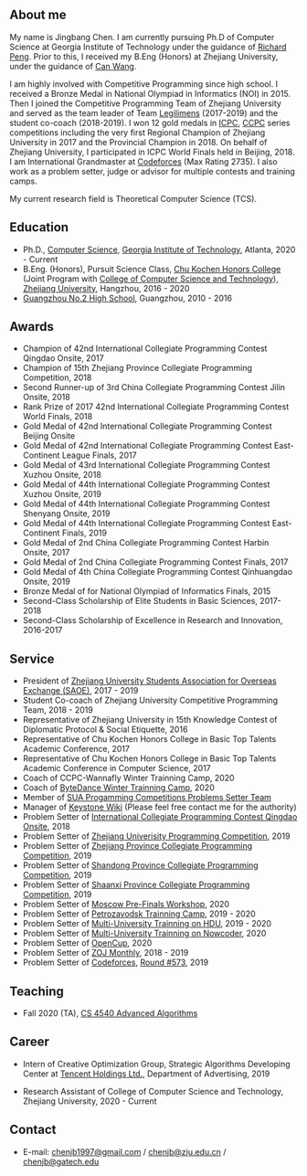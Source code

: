 

## About me

My name is Jingbang Chen. I am currently pursuing Ph.D of Computer Science at Georgia Institute of Technology under the guidance of [Richard Peng](https://www.cc.gatech.edu/~rpeng/). Prior to this, I received my B.Eng (Honors) at Zhejiang University, under the guidance of [Can Wang](https://person.zju.edu.cn/wangcan).

I am highly involved with Competitive Programming since high school. I received a Bronze Medal in National Olympiad in Informatics (NOI) in 2015. Then I joined the Competitive Programming Team of Zhejiang University and served as the team leader of Team [Legilimens](http://codeforces.com/team/32489) (2017-2019) and the student co-coach (2018-2019). I won 12 gold medals in [ICPC](https://icpc.global/), [CCPC](https://ccpc.io/) series competitions including the very first Regional Champion of Zhejiang University in 2017 and the Provincial Champion in 2018. On behalf of Zhejiang University, I participated in ICPC World Finals held in Beijing, 2018. I am International Grandmaster at [Codeforces](http://codeforces.com/profile/chenjb) (Max Rating 2735). I also work as a problem setter, judge or advisor for multiple contests and training camps.

My current research field is Theoretical Computer Science (TCS).


## Education
+ Ph.D., [Computer Science](https://www.cc.gatech.edu/phd-computer-science), [Georgia Institute of Technology](https://www.gatech.edu/), Atlanta, 2020 - Current
+ B.Eng. (Honors), Pursuit Science Class, [Chu Kochen Honors College](http://ckc.zju.edu.cn/) (Joint Program with [College of Computer Science and Technology](http://www.cs.zju.edu.cn/)), [Zhejiang University](http://www.zju.edu.cn/), Hangzhou, 2016 - 2020
+ [Guangzhou No.2 High School](http://www.gdgzez.com.cn/), Guangzhou, 2010 - 2016

## Awards
+ Champion of 42nd International Collegiate Programming Contest Qingdao Onsite, 2017	        
+ Champion of 15th Zhejiang Province Collegiate Programming Competition, 2018
+ Second Runner-up of 3rd China Collegiate Programming Contest Jilin Onsite, 2018	
+ Rank Prize of 2017 42nd International Collegiate Programming Contest World Finals, 2018	   
+ Gold Medal of 42nd International Collegiate Programming Contest Beijing Onsite		
+ Gold Medal of 42nd International Collegiate Programming Contest East-Continent League Finals, 2017
+ Gold Medal of 43rd International Collegiate Programming Contest Xuzhou Onsite, 2018		 
+ Gold Medal of 44th International Collegiate Programming Contest Xuzhou Onsite, 2019		
+ Gold Medal of 44th International Collegiate Programming Contest Shenyang Onsite, 2019		     
+ Gold Medal of 44th International Collegiate Programming Contest East-Continent Finals, 2019	      
+ Gold Medal of 2nd China Collegiate Programming Contest Harbin Onsite, 2017		          
+ Gold Medal of 2nd China Collegiate Programming Contest Finals, 2017
+ Gold Medal of 4th China Collegiate Programming Contest Qinhuangdao Onsite, 2019	
+ Bronze Medal of for National Olympiad of Informatics Finals, 2015	                            
+ Second-Class Scholarship of Elite Students in Basic Sciences, 2017-2018		
+ Second-Class Scholarship of Excellence in Research and Innovation, 2016-2017	

## Service
+ President of [Zhejiang University Students Association for Overseas Exchange (SAOE)](https://baike.baidu.com/item/%E6%B5%99%E6%B1%9F%E5%A4%A7%E5%AD%A6%E5%AD%A6%E7%94%9F%E5%AF%B9%E5%A4%96%E4%BA%A4%E6%B5%81%E5%8D%8F%E4%BC%9A/6366178), 2017 - 2019
+ Student Co-coach of Zhejiang University Competitive Programming Team, 2018 - 2019
+ Representative of Zhejiang University in 15th Knowledge Contest of Diplomatic Protocol & Social Etiquette, 2016
+ Representative of Chu Kochen Honors College in Basic Top Talents Academic Conference, 2017
+ Representative of Chu Kochen Honors College in Basic Top Talents Academic Conference in Computer Science, 2017
+ Coach of CCPC-Wannafly Winter Trainning Camp, 2020
+ Coach of [ByteDance Winter Trainning Camp](https://programcamp.bytedance.com/), 2020
+ Member of [SUA Progamming Competitions Problems Setter Team](https://sua.ac/)
+ Manager of [Keystone Wiki](http://keystone.wiki) (Please feel free contact me for the authority)
+ Problem Setter of [International Collegiate Programming Contest Qingdao Onsite](https://icpc.global/regionals/finder/QingDao-2018), 2018
+ Problem Setter of [Zhejiang Univerisity Programming Competition](http://acm.zju.edu.cn/contest-materials/zju2019/board/), 2019
+ Problem Setter of [Zhejiang Province Collegiate Programming Competition](http://acm.zju.edu.cn/zjp2019/board/), 2019
+ Problem Setter of [Shandong Province Collegiate Programming Competition](http://acm.zju.edu.cn/contest-materials/sdp2019/board/), 2019
+ Problem Setter of [Shaanxi Province Collegiate Programming Competition](http://acm.xidian.edu.cn/board-2019/), 2019
+ Problem Setter of [Moscow Pre-Finals Workshop](https://discover.it-edu.com/en/), 2020
+ Problem Setter of [Petrozavodsk Trainning Camp](https://camp.acm.petrsu.ru/), 2019 - 2020
+ Problem Setter of [Multi-University Trainning on HDU](http://acm.hdu.edu.cn), 2019 - 2020
+ Problem Setter of [Multi-University Trainning on Nowcoder](https://ac.nowcoder.com/), 2020
+ Problem Setter of [OpenCup](http://opencup.ru), 2020
+ Problem Setter of [ZOJ Monthly](http://acm.zju.edu.cn), 2018 - 2019
+ Problem Setter of [Codeforces](http://codeforces.com), [Round #573](http://codeforces.com/contest/1190), 2019

## Teaching

+ Fall 2020 (TA), [CS 4540 Advanced Algorithms](https://www.cc.gatech.edu/~rpeng/CS4540_F20/)

## Career

+ Intern of Creative Optimization Group, Strategic Algorithms Developing Center at [Tencent Holdings Ltd.](https://www.qq.com/), Department of Advertising, 2019

+ Research Assistant of College of Computer Science and Technology, Zhejiang University, 2020 - Current

## Contact

+ E-mail: chenjb1997@gmail.com / chenjb@zju.edu.cn / chenjb@gatech.edu
